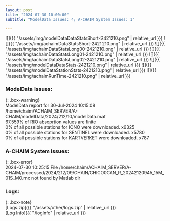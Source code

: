 ```yaml
---
layout: post
title: "2024-07-30 10:00:00"
subtitle: "ModelData Issues: 4; A-CHAIM System Issues: 1"

---
```


![]({{ "/assets/img/modelDataDataStatsShort-2421210.png" | relative_url }})
![]({{ "/assets/img/achaimDataStatsShort-2421210.png" | relative_url }})
![]({{ "/assets/img/achaimDataStatsLong00-2421210.png" | relative_url }})
![]({{ "/assets/img/achaimDataStatsLong01-2421210.png" | relative_url }})
![]({{ "/assets/img/achaimDataStatsLong02-2421210.png" | relative_url }})
![]({{ "/assets/img/modelDataDataStats-2421210.png" | relative_url }})
![]({{ "/assets/img/modelDataStationStats-2421210.png" | relative_url }})
![]({{ "/assets/img/achaimRunTime-2421210.png" | relative_url }})


### ModelData Issues:  
  
{: .box-warning}  
 ModelData report for 30-Jul-2024 10:15:08   
 /home/chaim/ACHAIM_SERVER/A-CHAIM/modelData/2024/212/10/modelData.mat   
 67.559% of RIO absoprtion values are finite   
 0% of all possible stations for IONO were downloaded. x6325   
 0% of all possible stations for SENTINEL were downloaded. x5780   
 0% of all possible stations for KARTVERKET were downloaded. x787   
  
### A-CHAIM System Issues:  
  
{: .box-error}  
2024-07-30 10:25:15 File /home/chaim/ACHAIM_SERVER/A-CHAIM/processed/2024/212/09/CHAIN/CHIC00CAN_R_20242120945_15M_01S_MO.rnx not found by Matlab dir  

### Logs:  
  
{: .box-note}  
[Logs.zip]({{ "/assets/other/logs.zip" | relative_url }})  
[Log Info]({{ "/logInfo" | relative_url }})  
